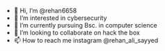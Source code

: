 - 👋 Hi, I’m @rehan6658
- 👀 I’m interested in cybersecurity
- 🌱 I’m currently pursuing Bsc. in computer science 
- 💞️ I’m looking to collaborate on hack the box
- 📫 How to reach me instagram @rehan_ali_sayyed
<!---
rehan6658/rehan6658 is a ✨ special ✨ repository because its `README.md` (this file) appears on your GitHub profile.
You can click the Preview link to take a look at your changes.
--->
